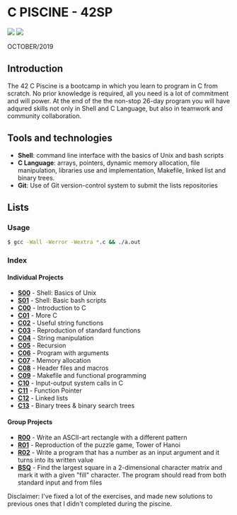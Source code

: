 # C PISCINE - 42SP
![](https://img.shields.io/badge/Language-C-blue)
![](https://img.shields.io/badge/School-42-black)

OCTOBER/2019

## Introduction

The 42 C Piscine is a bootcamp in which you learn to program in C from scratch.
No prior knowledge is required, all you need is a lot of commitment and will power.
At the end of the the non-stop 26-day program you will have adqured skills not only in Shell and C Language, but also in teamwork and community collaboration.

## Tools and technologies

 - **Shell**: command line interface with the basics of Unix and bash scripts
 - **C Language**: arrays, pointers, dynamic memory allocation, file manipulation, libraries use and implementation, Makefile, linked list and binary trees.
 - **Git**: Use of Git version-control system to submit the lists repositories

## Lists

### Usage

```bash
$ gcc -Wall -Werror -Wextra *.c && ./a.out
```

### Index

#### Individual Projects

- **[S00](/s00.c)** - Shell: Basics of Unix
- **[S01](/s01.c)** - Shell: Basic bash scripts
- **[C00](/c00.c)** - Introduction to C
- **[C01](/c01.c)** - More C
- **[C02](/c02.c)** - Useful string functions
- **[C03](/c03.c)** - Reproduction of standard functions
- **[C04](/c04.c)** - String manipulation
- **[C05](/c05.c)** - Recursion
- **[C06](/c06.c)** - Program with arguments
- **[C07](/c07.c)** - Memory allocation
- **[C08](/c08.c)** - Header files and macros
- **[C09](/c09.c)** - Makefile and functional programming
- **[C10](/c10.c)** - Input-output system calls in C
- **[C11](/c11.c)** - Function Pointer
- **[C12](/c12.c)** - Linked lists
- **[C13](/c13.c)** - Binary trees & binary search trees

#### Group Projects

- **[R00](/r00.c)** - Write an ASCII-art rectangle with a different pattern
- **[R01](/r01.c)** - Reproduction of the puzzle game, Tower of Hanoi
- **[R02](/r02.c)** - Write a program that has a number as an input argument and it turns into its written value
- **[BSQ](/bsq.c)** - Find the largest square in a 2-dimensional character matrix and mark it with a given "fill" character. The program should read from both standard input and from files


Disclaimer: I've fixed a lot of the exercises, and made new solutions to previous ones that I didn't completed during the piscine.
